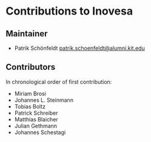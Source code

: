 # Contributions to Inovesa
## Maintainer
* Patrik Schönfeldt <patrik.schoenfeldt@alumni.kit.edu>

## Contributors
In chronological order of first contribution:
* Miriam Brosi
* Johannes L. Steinmann
* Tobias Boltz
* Patrick Schreiber
* Matthias Blaicher
* Julian Gethmann
* Johannes Schestagi

